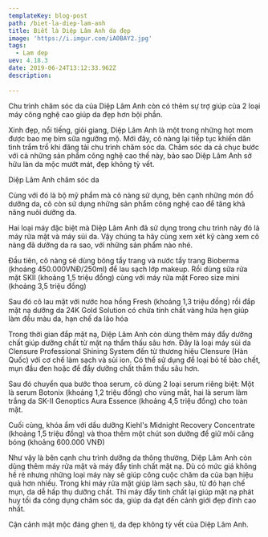 ```yaml
---
templateKey: blog-post
path: /biet-la-diep-lam-anh
title: Biết là Diệp Lâm Anh da đẹp
image: 'https://i.imgur.com/iA0BAY2.jpg' 
tags:
  - Lam dep
uev: 4.18.3
date: 2019-06-24T13:12:33.962Z
description:
 
---
```



Chu trình chăm sóc da của Diệp Lâm Anh còn có thêm sự trợ giúp của 2 loại máy công nghệ cao giúp da đẹp hơn bội phần.

Xinh đẹp, nổi tiếng, giỏi giang, Diệp Lâm Anh là một trong những hot mom được bao mẹ bỉm sữa ngưỡng mộ. Mới đây, cô nàng lại tiếp tục khiến dân tình trầm trồ khi đăng tải chu trình chăm sóc da. Chăm sóc da cả chục bước với cả những sản phẩm công nghệ cao thế này, bảo sao Diệp Lâm Anh sở hữu làn da mộc mướt mát, đẹp không tỳ vết.

Diệp Lâm Anh chăm sóc da

Cùng với đó là bộ mỹ phẩm mà cô nàng sử dụng, bên cạnh những món đồ dưỡng da, cô còn sử dụng những sản phẩm công nghệ cao để tăng khả năng nuôi dưỡng da.

Hai loại máy đặc biệt mà Diệp Lâm Anh đã sử dụng trong chu trình này đó là máy rửa mặt và máy sủi da. Vậy chúng ta hãy cùng xem xét kỹ càng xem cô nàng đã dưỡng da ra sao, với những sản phẩm nào nhé.

Đầu tiên, cô nàng sẽ dùng bông tẩy trang và nước tẩy trang Bioberma (khoảng 450.000VNĐ/250ml) để lau sạch lớp makeup. Rồi dùng sữa rửa mặt SKII (khoảng 1,5 triệu đồng) cùng với máy rửa mặt Foreo size mini (khoảng 3,5 triệu đồng)

Sau đó cô lau mặt với nước hoa hồng Fresh (khoảng 1,3 triệu đồng) rồi đắp mặt nạ dưỡng da 24K Gold Solution có chứa tinh chất vàng hứa hẹn giúp làm đều màu da, hạn chế da lão hóa

Trong thời gian đắp mặt nạ, Diệp Lâm Anh còn dùng thêm máy đẩy dưỡng chất giúp dưỡng chất từ mặt nạ thẩm thấu sâu hơn. Đây là loại máy sủi da Clensure Professional Shining System đến từ thương hiệu Clensure (Hàn Quốc) với cơ chế làm sạch và sủi ion. Có thể sử dụng để loại bỏ tế bào chết, mụn đầu đen hoặc để đẩy dưỡng chất thẩm thấu sâu hơn. 

Sau đó chuyển qua bước thoa serum, cô dùng 2 loại serum riêng biệt: Một là serum Botonix (khoảng 1,2 triệu đồng) cho vùng mắt, hai là serum làm trắng da SK-II Genoptics Aura Essence (khoảng 4,5 triệu đồng) cho toàn mặt.

Cuối cùng, khóa ẩm với dầu dưỡng Kiehl's Midnight Recovery Concentrate (khoảng 1,5 triệu đồng) và thoa thêm một chút son dưỡng để giữ môi căng bóng (khoảng 600.000 VNĐ)

Như vậy là bên cạnh chu trình dưỡng da thông thường, Diệp Lâm Anh còn dùng thêm máy rửa mặt và máy đẩy tinh chất mặt nạ. Dù có mức giá không hề rẻ nhưng những loại máy này sẽ giúp công cuộc chăm da của bạn hiệu quả hơn nhiều. Trong khi máy rửa mặt giúp làm sạch sâu, từ đó hạn chế mụn, da dễ hấp thụ dưỡng chất. Thì máy đẩy tinh chất lại giúp mặt nạ phát huy tối đa công dụng chăm sóc da, giúp da đạt đến cảnh giới đẹp đỉnh cao nhất.

Cận cảnh mặt mộc đáng ghen tị, da đẹp không tỳ vết của Diệp Lâm Anh.